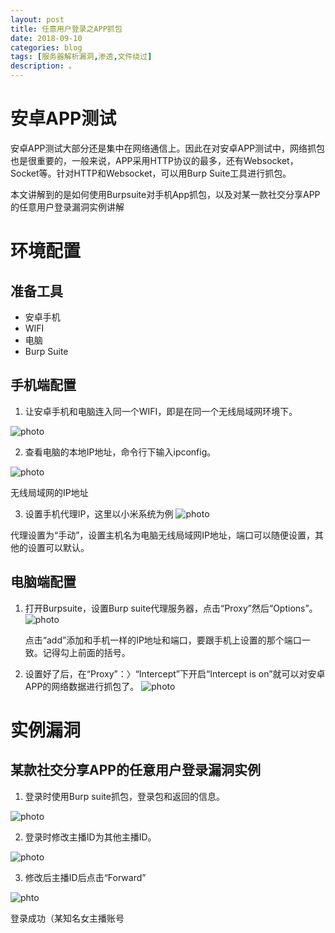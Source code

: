 ```yaml
---
layout: post
title: 任意用户登录之APP抓包
date: 2018-09-10
categories: blog
tags: [服务器解析漏洞,渗透,文件绕过]
description: 。
---
```



# 安卓APP测试

安卓APP测试大部分还是集中在网络通信上。因此在对安卓APP测试中，网络抓包也是很重要的，一般来说，APP采用HTTP协议的最多，还有Websocket，Socket等。针对HTTP和Websocket，可以用Burp Suite工具进行抓包。

本文讲解到的是如何使用Burpsuite对手机App抓包，以及对某一款社交分享APP的任意用户登录漏洞实例讲解

# 环境配置
## 准备工具
-  安卓手机
- WIFI
- 电脑
- Burp Suite

## 手机端配置

1. 让安卓手机和电脑连入同一个WIFI，即是在同一个无线局域网环境下。

![photo](https://bbs.ichunqiu.com/data/attachment/forum/201608/01/150825eq0suud891sm1mz3.png)

2. 查看电脑的本地IP地址，命令行下输入ipconfig。

![photo](https://bbs.ichunqiu.com/data/attachment/forum/201608/01/171027z3tck1op1keetr13.png)

无线局域网的IP地址

3. 设置手机代理IP，这里以小米系统为例
![photo](https://bbs.ichunqiu.com/data/attachment/forum/201608/01/171121tdwbw26az8awft8b.png)

代理设置为“手动”，设置主机名为电脑无线局域网IP地址，端口可以随便设置，其他的设置可以默认。

## 电脑端配置

1. 打开Burpsuite，设置Burp suite代理服务器，点击“Proxy”然后“Options”。
![photo](https://bbs.ichunqiu.com/data/attachment/forum/201608/01/171220iltnoso4vljtp7pp.png)

   点击“add”添加和手机一样的IP地址和端口，要跟手机上设置的那个端口一致。记得勾上前面的括号。

2. 设置好了后，在“Proxy”：〉“Intercept”下开启“Intercept is on”就可以对安卓APP的网络数据进行抓包了。
![photo](https://bbs.ichunqiu.com/data/attachment/forum/201608/01/172606xz2l2k10mrtrx1oo.png)


# 实例漏洞

## 某款社交分享APP的任意用户登录漏洞实例

1. 登录时使用Burp suite抓包，登录包和返回的信息。

![photo](https://bbs.ichunqiu.com/data/attachment/forum/201608/01/223325qlt4j5jthb00txjg.png)

2. 登录时修改主播ID为其他主播ID。

![photo](https://bbs.ichunqiu.com/data/attachment/forum/201608/01/224302etdapktxdd0a66vl.png)

3. 修改后主播ID后点击“Forward”

![phto](https://bbs.ichunqiu.com/data/attachment/forum/201608/01/224944j9jlj8n3nj266oqf.png)

登录成功（某知名女主播账号
